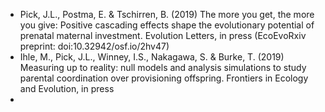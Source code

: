 * Pick, J.L., Postma, E. & Tschirren, B. (2019) The more you get, the more you give: Positive cascading effects shape the evolutionary potential of prenatal maternal investment. Evolution Letters, in press (EcoEvoRxiv preprint: doi:10.32942/osf.io/2hv47)
* Ihle, M., Pick, J.L., Winney, I.S., Nakagawa, S. & Burke, T. (2019) Measuring up to reality: null models and analysis simulations to study parental coordination over provisioning offspring. Frontiers in Ecology and Evolution, in press
* 

